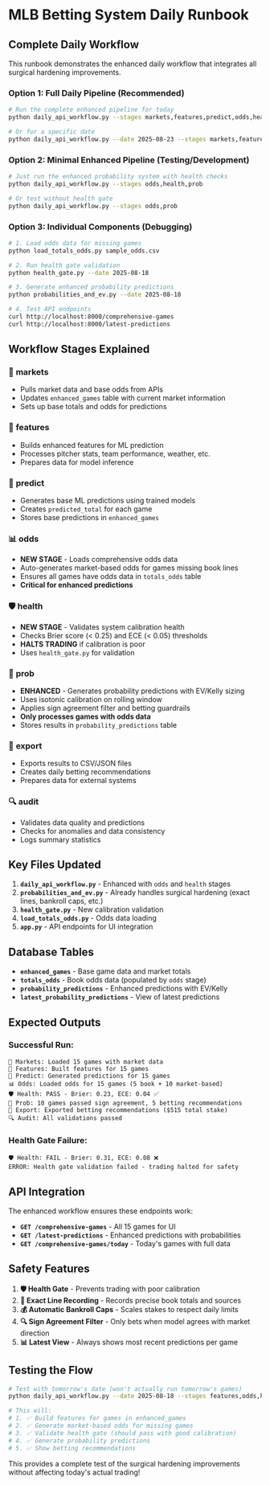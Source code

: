 # MLB Betting System Daily Runbook

## Complete Daily Workflow

This runbook demonstrates the enhanced daily workflow that integrates all surgical hardening improvements.

### Option 1: Full Daily Pipeline (Recommended)

```bash
# Run the complete enhanced pipeline for today
python daily_api_workflow.py --stages markets,features,predict,odds,health,prob,export,audit

# Or for a specific date
python daily_api_workflow.py --date 2025-08-23 --stages markets,features,predict,odds,health,prob,export,audit
```

### Option 2: Minimal Enhanced Pipeline (Testing/Development)

```bash
# Just run the enhanced probability system with health checks
python daily_api_workflow.py --stages odds,health,prob

# Or test without health gate
python daily_api_workflow.py --stages odds,prob
```

### Option 3: Individual Components (Debugging)

```bash
# 1. Load odds data for missing games
python load_totals_odds.py sample_odds.csv

# 2. Run health gate validation
python health_gate.py --date 2025-08-18

# 3. Generate enhanced probability predictions
python probabilities_and_ev.py --date 2025-08-18

# 4. Test API endpoints
curl http://localhost:8000/comprehensive-games
curl http://localhost:8000/latest-predictions
```

## Workflow Stages Explained

### 🏪 **markets**

- Pulls market data and base odds from APIs
- Updates `enhanced_games` table with current market information
- Sets up base totals and odds for predictions

### 🔧 **features**

- Builds enhanced features for ML prediction
- Processes pitcher stats, team performance, weather, etc.
- Prepares data for model inference

### 🤖 **predict**

- Generates base ML predictions using trained models
- Creates `predicted_total` for each game
- Stores base predictions in `enhanced_games`

### 📊 **odds**

- **NEW STAGE** - Loads comprehensive odds data
- Auto-generates market-based odds for games missing book lines
- Ensures all games have odds data in `totals_odds` table
- **Critical for enhanced predictions**

### 🛡️ **health**

- **NEW STAGE** - Validates system calibration health
- Checks Brier score (< 0.25) and ECE (< 0.05) thresholds
- **HALTS TRADING** if calibration is poor
- Uses `health_gate.py` for validation

### 🎯 **prob**

- **ENHANCED** - Generates probability predictions with EV/Kelly sizing
- Uses isotonic calibration on rolling window
- Applies sign agreement filter and betting guardrails
- **Only processes games with odds data**
- Stores results in `probability_predictions` table

### 📁 **export**

- Exports results to CSV/JSON files
- Creates daily betting recommendations
- Prepares data for external systems

### 🔍 **audit**

- Validates data quality and predictions
- Checks for anomalies and data consistency
- Logs summary statistics

## Key Files Updated

1. **`daily_api_workflow.py`** - Enhanced with `odds` and `health` stages
2. **`probabilities_and_ev.py`** - Already handles surgical hardening (exact lines, bankroll caps, etc.)
3. **`health_gate.py`** - New calibration validation
4. **`load_totals_odds.py`** - Odds data loading
5. **`app.py`** - API endpoints for UI integration

## Database Tables

- **`enhanced_games`** - Base game data and market totals
- **`totals_odds`** - Book odds data (populated by `odds` stage)
- **`probability_predictions`** - Enhanced predictions with EV/Kelly
- **`latest_probability_predictions`** - View of latest predictions

## Expected Outputs

### Successful Run:

```
🏪 Markets: Loaded 15 games with market data
🔧 Features: Built features for 15 games
🤖 Predict: Generated predictions for 15 games
📊 Odds: Loaded odds for 15 games (5 book + 10 market-based)
🛡️ Health: PASS - Brier: 0.23, ECE: 0.04 ✅
🎯 Prob: 10 games passed sign agreement, 5 betting recommendations
📁 Export: Exported betting recommendations ($515 total stake)
🔍 Audit: All validations passed
```

### Health Gate Failure:

```
🛡️ Health: FAIL - Brier: 0.31, ECE: 0.08 ❌
ERROR: Health gate validation failed - trading halted for safety
```

## API Integration

The enhanced workflow ensures these endpoints work:

- **`GET /comprehensive-games`** - All 15 games for UI
- **`GET /latest-predictions`** - Enhanced predictions with probabilities
- **`GET /comprehensive-games/today`** - Today's games with full data

## Safety Features

1. **🛡️ Health Gate** - Prevents trading with poor calibration
2. **📏 Exact Line Recording** - Records precise book totals and sources
3. **💰 Automatic Bankroll Caps** - Scales stakes to respect daily limits
4. **🔍 Sign Agreement Filter** - Only bets when model agrees with market direction
5. **📊 Latest View** - Always shows most recent predictions per game

## Testing the Flow

```bash
# Test with tomorrow's date (won't actually run tomorrow's games)
python daily_api_workflow.py --date 2025-08-18 --stages features,odds,health,prob

# This will:
# 1. ✅ Build features for games in enhanced_games
# 2. ✅ Generate market-based odds for missing games
# 3. ✅ Validate health gate (should pass with good calibration)
# 4. ✅ Generate probability predictions
# 5. ✅ Show betting recommendations
```

This provides a complete test of the surgical hardening improvements without affecting today's actual trading!
